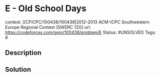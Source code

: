 # E - Old School Days

contest: [[CFICPC/100438/100438|2012-2013 ACM-ICPC Southwestern Europe Regional Contest (SWERC 12)]]
url: https://codeforces.com/gym/100438/problem/E
Status: #UNSOLVED
Tags: #

## Description

## Solution

